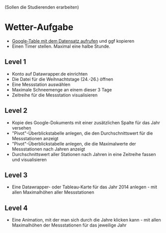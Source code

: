 (Sollen die Studierenden erarbeiten) 

# Wetter-Aufgabe #

- [Google-Table mit dem Datensatz aufrufen](https://docs.google.com/spreadsheets/d/18IpSWrC7uHPMvjMhbif2GT5PiUi9o7qvGA14t-jb6QQ/edit?usp=sharing) und ggf kopieren
- Einen Timer stellen. Maximal eine halbe Stunde.

## Level 1 ##
- Konto auf Datawrapper.de einrichten
- Die Datei für die Weihnachtstage (24.-26.) öffnen
- Eine Messstation auswählen
- Maximale Schneemenge an einem dieser 3 Tage
- Zeitreihe für die Messstation visualisieren

## Level 2 ##
- Kopie des Google-Dokuments mit einer zusätzlichen Spalte für das Jahr versehen
- "Pivot"-Überblickstabelle anlegen, die den Durchschnittswert für die Messstationen anzeigt
- "Pivot"-Überblickstabelle anlegen, die die Maximalwerte der Messstationen nach Jahren anzeigt
- Durchschnittswert aller Stationen nach Jahren in eine Zeitreihe fassen und visualisieren

## Level 3 ##

- Eine Datawrapper- oder Tableau-Karte für das Jahr 2014 anlegen - mit allen Maximalhöhen aller Messstationen

## Level 4 ##

- Eine Animation, mit der man sich durch die Jahre klicken kann - mit allen Maximalhöhen der Messstationen für das jeweilige Jahr
